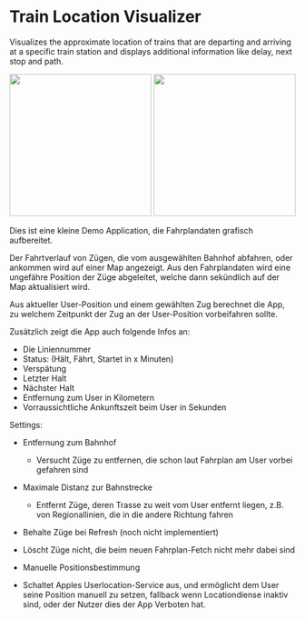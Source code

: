 # Train Location Visualizer

Visualizes the approximate location of trains that are departing and arriving at a specific train station and displays additional information like delay, next stop and path.

<img src="https://raw.githubusercontent.com/findus/x/master/Picture1.png" width="250"> <img src="https://raw.githubusercontent.com/findus/x/master/Picture2.png" width="250">

Dies ist eine kleine Demo Application, die Fahrplandaten grafisch aufbereitet.

Der Fahrtverlauf von Zügen, die vom ausgewählten Bahnhof abfahren, oder ankommen wird auf einer Map angezeigt.
Aus den Fahrplandaten wird eine ungefähre Position der Züge abgeleitet, welche dann sekündlich auf der Map aktualisiert wird.

Aus aktueller User-Position und einem gewählten Zug berechnet die App, zu welchem Zeitpunkt der Zug an der User-Position vorbeifahren sollte.

Zusätzlich zeigt die App auch folgende Infos an:
- Die Liniennummer
- Status: (Hält, Fährt, Startet in x Minuten)
- Verspätung
- Letzter Halt
- Nächster Halt
- Entfernung zum User in Kilometern
- Vorraussichtliche Ankunftszeit beim User in Sekunden

Settings:

- Entfernung zum Bahnhof
  - Versucht Züge zu entfernen, die schon laut Fahrplan am User vorbei gefahren sind
  
- Maximale Distanz zur Bahnstrecke
  - Entfernt Züge, deren Trasse zu weit vom User entfernt liegen, z.B. von Regionallinien, die in die andere Richtung fahren
  
 - Behalte Züge bei Refresh (noch nicht implementiert)
  - Löscht Züge nicht, die beim neuen Fahrplan-Fetch nicht mehr dabei sind
 
 - Manuelle Positionsbestimmung
  - Schaltet Apples Userlocation-Service aus, und ermöglicht dem User seine Position manuell zu setzen, fallback wenn Locationdiense inaktiv sind, oder der Nutzer dies der App Verboten hat.
